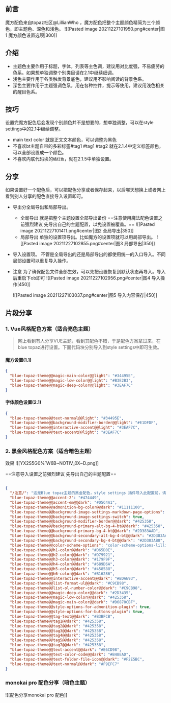 ## 前言
魔方配色来自topaz社区@LillianWho ，魔方配色把整个主题颜色精简为三个颜色，即主题色、深色和浅色。
![[Pasted image 20211227101950.png#center|图1 魔方颜色设置选项|300]]

## 介绍
- 主题色主要作用于标题，字体，列表等主色调，建议用对比度强，不易疲劳的色系。如果想单独调整个别类目请在2.1中继续细调。
- 浅色主要作用于各类触发背景底色，建议用不影响阅读的背景色系。
- 深色主要作用于主题强调色系，用在各种控件，提示等使用，建议用浅色相关的醒目色系。
## 技巧
设置完魔方配色后会发现个别颜色并不是想要的，想单独调整，可以在style settings中的2.1中继续调整。
-  main text color 就是正文文本颜色，可以调整为黑色
- 不喜欢bt主题自带的多彩标签#tag1 #tag1 #tag2  就在2.1.4中定义标签颜色，可以全部设置成一个颜色。
- 不喜欢内联代码块的`橘红色`，就在2.1.5中单独设置。
## 分享
如果设置好一个配色后，可以把配色分享或者保存起来，以后哪天想换上或者网上看到别人分享的配色直接导入设置即可。
- 导出分全局导出和局部导出。
	- 全局导出 就是把整个主题设置全部导出备份 
	  ==注意使用魔法配色设置之前强烈建议 先导出自己的主题配置，以免设置被覆盖。==
		![[Pasted image 20211227101411.png#center|图2 全局导出|350]]
	- 局部导出 单独的设置项导出。比如魔方的设置项就可以用局部导出。
		![[Pasted image 20211227102855.png#center|图3 局部导出|350]]
- 导入设置项。 不管是全局导出的还是局部导出的都使用统一的入口导入。不同局部设置可以重复导入操作。
- 注意 为了确保配色文件全部生效，可以先把设置恢复到默认状态再导入。导入后重启下ob即可
	![[Pasted image 20211227102956.png#center|图4 导入操作|450]]
	
	![[Pasted image 20211227103037.png#center|图5 导入内容保存|450]]

## 片段分享
###  1. Vue风格配色方案（适合亮色主题）
> 网上看到有人分享VUE主题，看到其配色不错，于是配色方案拿过来，在blue topaz进行设置。下面代码块分别导入到style settings中即可生效。


####  魔方设置(1.1)
```json
{
  "blue-topaz-theme@@magic-main-color@@light": "#34495E",
  "blue-topaz-theme@@magic-low-color@@light": "#B3E2B3",
  "blue-topaz-theme@@magic-deep-color@@light": "#3EAF7C"
}
```
#### 字体颜色设置(2.1)
```json
{
  "blue-topaz-theme@@text-normal@@light": "#34495E",
  "blue-topaz-theme@@background-modifier-border@@light": "#E1DFDF",
  "blue-topaz-theme@@interactive-accent@@light": "#3EAF7C",
  "blue-topaz-theme@@text-accent@@light": "#3EAF7C"
}
```
### 2. 黑金风格配色方案（适合暗色主题）
效果
![[YX2S5G0%`W6B~NOTIV_0X~D.png]]

==注意导入设置之前强烈建议 先导出自己的主题配置==

```json

{
  "/注意/": "这是Blue topaz主题的黑金配色，style settings 插件导入此配置前，请先导出你当前的配置进行备份。" ,
  "blue-topaz-theme@@accent-2": "#474449",
  "blue-topaz-theme@@accent-em@@dark": "#D5C4A1",
  "blue-topaz-theme@@admonition-bg-color@@dark": "#11111100",
  "blue-topaz-theme@@background-image-settings-markdown-page-options": "background-image-settings-markdown-page-sea-and-sky",
  "blue-topaz-theme@@background-image-settings-switch": true,
  "blue-topaz-theme@@background-modifier-border@@dark": "#425358",
  "blue-topaz-theme@@background-primary-alt-bg-4-bt@@dark": "#425358",
  "blue-topaz-theme@@background-primary-bg-4-bt@@dark": "#2D383AAD",
  "blue-topaz-theme@@background-secondary-alt-bg-4-bt@@dark": "#2D383AA6",
  "blue-topaz-theme@@background-secondary-bg-4-bt@@dark": "#2D383AB8",
  "blue-topaz-theme@@color-scheme-options": "color-scheme-options-lillimon-topaz",
  "blue-topaz-theme@@h1-color@@dark": "#D65D0E",
  "blue-topaz-theme@@h2-color@@dark": "#D79921",
  "blue-topaz-theme@@h3-color@@dark": "#179F9F",
  "blue-topaz-theme@@h4-color@@dark": "#689D6A",
  "blue-topaz-theme@@h5-color@@dark": "#458588",
  "blue-topaz-theme@@h6-color@@dark": "#B16286",
  "blue-topaz-theme@@interactive-accent@@dark": "#BDAE93",
  "blue-topaz-theme@@list-format-ul@@dark": "#C9CB98",
  "blue-topaz-theme@@list-ol-number-color@@dark": "#C9CB98",
  "blue-topaz-theme@@magic-deep-color@@dark": "#2D3435",
  "blue-topaz-theme@@magic-low-color@@dark": "#425358",
  "blue-topaz-theme@@magic-main-color@@dark": "#D6870CBF",
  "blue-topaz-theme@@style-options-for-admonition-plugin": true,
  "blue-topaz-theme@@style-options-for-buttons-plugin": true,
  "blue-topaz-theme@@tag-text@@dark": "#B3BFCB",
  "blue-topaz-theme@@tag1@@dark": "#425358",
  "blue-topaz-theme@@tag2@@dark": "#425358",
  "blue-topaz-theme@@tag3@@dark": "#425358",
  "blue-topaz-theme@@tag4@@dark": "#425358",
  "blue-topaz-theme@@tag5@@dark": "#425358",
  "blue-topaz-theme@@tag7@@dark": "#425358",
  "blue-topaz-theme@@text-accent@@dark": "#E6CD98",
  "blue-topaz-theme@@text-color-code@@dark": "#B48EAD",
  "blue-topaz-theme@@text-folder-file-icon@@dark": "#F2E5BC",
  "blue-topaz-theme@@text-normal@@dark": "#F9EFC7"
}

```

### monokai pro 配色分享（暗色主题）
![[配色分享monokai pro 配色]]